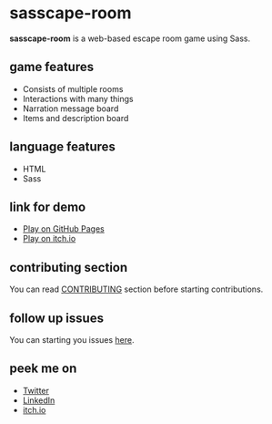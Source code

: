 # sasscape-room

**sasscape-room** is a web-based escape room game using Sass.

## game features
- Consists of multiple rooms
- Interactions with many things
- Narration message board
- Items and description board

## language features
- HTML
- Sass

## link for demo
- [Play on GitHub Pages](https://daimessdn.github.io/sasscape-room)
- [Play on itch.io](https://daimessdn.itch.io/sasscape-room)

## contributing section
You can read [CONTRIBUTING](https://github.com/daimessdn/sasscape-room/blob/master/CONTRIBUTING.md) section before starting contributions.

## follow up issues
You can starting you issues [here](https://github.com/daimessdn/sasscape-room/issues).

## peek me on
- [Twitter](https://twitter.com/daimessdn)
- [LinkedIn](https://linkedin.com/in/dimaswehhh)
- [itch.io](https://daimessdn.itch.io)
